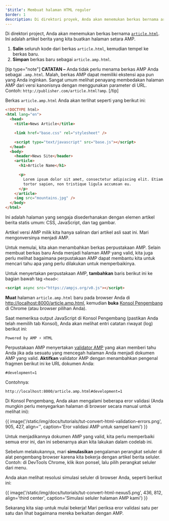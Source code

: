 ```yaml
---
'$title': Membuat halaman HTML reguler
$order: 1
description: Di direktori proyek, Anda akan menemukan berkas bernama article.html. Ini adalah artikel berita yang kita buatkan halaman setara AMP untuk ....
---
```


Di direktori project, Anda akan menemukan berkas bernama [`article.html`](https://github.com/googlecodelabs/accelerated-mobile-pages-foundations/blob/master/article.html). Ini adalah artikel berita yang kita buatkan halaman setara AMP.

1. **Salin** seluruh kode dari berkas `article.html`, kemudian tempel ke berkas baru.
2. **Simpan** berkas baru sebagai `article.amp.html`.

[tip type="note"] **CATATAN –** Anda tidak perlu menama berkas AMP Anda sebagai `.amp.html`. Malah, berkas AMP dapat memiliki ekstensi apa pun yang Anda inginkan. Sangat umum melihat penayang membedakan halaman AMP dari versi kanonisnya dengan menggunakan parameter di URL. Contoh: `http://publisher.com/article.html?amp`. [/tip]

Berkas `article.amp.html` Anda akan terlihat seperti yang berikut ini:

```html
<!DOCTYPE html>
<html lang="en">
  <head>
    <title>News Article</title>

    <link href="base.css" rel="stylesheet" />

    <script type="text/javascript" src="base.js"></script>
  </head>
  <body>
    <header>News Site</header>
    <article>
      <h1>Article Name</h1>

      <p>
        Lorem ipsum dolor sit amet, consectetur adipiscing elit. Etiam egestas
        tortor sapien, non tristique ligula accumsan eu.
      </p>
    </article>
    <img src="mountains.jpg" />
  </body>
</html>
```

Ini adalah halaman yang sengaja disederhanakan dengan elemen artikel berita statis umum: CSS, JavaScript, dan tag gambar.

Artikel versi AMP milik kita hanya salinan dari artikel asli saat ini. Mari mengonversinya menjadi AMP.

Untuk memulai, kita akan menambahkan berkas perpustakaan AMP. Selain membuat berkas baru Anda menjadi halaman AMP yang valid, kita juga perlu melihat bagaimana perpustakaan AMP dapat membantu kita untuk mencari tahu apa yang perlu dilakukan untuk memperbaikinya.

Untuk menyertakan perpustakaan AMP, **tambahkan** baris berikut ini ke bagian bawah tag `<head>`:

```html
<script async src="https://ampjs.org/v0.js"></script>
```

**Muat** halaman `article.amp.html` baru pada browser Anda di [http://localhost:8000/article.amp.html](http://localhost:8000/article.amp.html), kemudian **buka** [Konsol Pengembang](https://developer.chrome.com/devtools/docs/console) di Chrome (atau browser pilihan Anda).

Saat memeriksa output JavaScript di Konsol Pengembang (pastikan Anda telah memilih tab Konsol), Anda akan melihat entri catatan riwayat (log) berikut ini:

```text
Powered by AMP ⚡ HTML
```

Perpustakaan AMP menyertakan [validator AMP](../../../../documentation/guides-and-tutorials/learn/validation-workflow/validate_amp.md) yang akan memberi tahu Anda jika ada sesuatu yang mencegah halaman Anda menjadi dokumen AMP yang valid. **Aktifkan** validator AMP dengan menambahkan pengenal fragmen berikut ini ke URL dokumen Anda:

```text
#development=1
```

Contohnya:

```text
http://localhost:8000/article.amp.html#development=1
```

Di Konsol Pengembang, Anda akan mengalami beberapa eror validasi (Anda mungkin perlu menyegarkan halaman di browser secara manual untuk melihat ini):

{{ image('/static/img/docs/tutorials/tut-convert-html-validation-errors.png', 905, 427, align='', caption='Eror validasi AMP untuk sampel kami') }}

Untuk menjadikannya dokumen AMP yang valid, kita perlu memperbaiki semua eror ini, dan ini sebenarnya akan kita lakukan dalam codelab ini.

Sebelum melakukannya, mari **simulasikan** pengalaman perangkat seluler di alat pengembang browser karena kita bekerja dengan artikel berita seluler. Contoh: di DevTools Chrome, klik ikon ponsel, lalu pilih perangkat seluler dari menu.

Anda akan melihat resolusi simulasi seluler di browser Anda, seperti berikut ini:

{{ image('/static/img/docs/tutorials/tut-convert-html-nexus5.png', 436, 812, align='third center', caption='Simulasi seluler halaman AMP kami') }}

Sekarang kita siap untuk mulai bekerja! Mari periksa eror validasi satu per satu dan lihat bagaimana mereka berkaitan dengan AMP.
